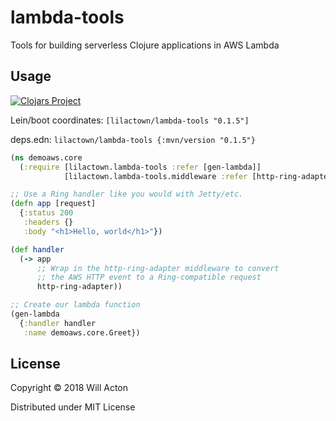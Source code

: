# lambda-tools

Tools for building serverless Clojure applications in AWS Lambda

## Usage

[![Clojars Project](https://img.shields.io/clojars/v/lilactown/lambda-tools.svg)](https://clojars.org/lilactown/lambda-tools)

Lein/boot coordinates: `[lilactown/lambda-tools "0.1.5"]`

deps.edn: `lilactown/lambda-tools {:mvn/version "0.1.5"}`

```clojure
(ns demoaws.core
  (:require [lilactown.lambda-tools :refer [gen-lambda]]
            [lilactown.lambda-tools.middleware :refer [http-ring-adapter]]))

;; Use a Ring handler like you would with Jetty/etc.
(defn app [request]
  {:status 200
   :headers {}
   :body "<h1>Hello, world</h1>"})

(def handler
  (-> app
      ;; Wrap in the http-ring-adapter middleware to convert
      ;; the AWS HTTP event to a Ring-compatible request
      http-ring-adapter))

;; Create our lambda function
(gen-lambda
  {:handler handler
   :name demoaws.core.Greet})
```

## License

Copyright © 2018 Will Acton

Distributed under MIT License
